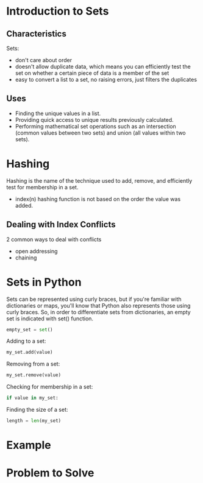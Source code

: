 
# Introduction to Sets
## Characteristics
Sets:
- don't care about order
- doesn't allow duplicate data, which means you can efficiently test the set on whether a certain piece of data is a member of the set
- easy to convert a list to a set, no raising errors, just filters the duplicates

## Uses
- Finding the unique values in a list.
- Providing quick access to unique results previously calculated. 
- Performing mathematical set operations such as an intersection (common values between two sets) and union (all values within two sets).

# Hashing

Hashing is the name of the technique used to add, remove, and efficiently test for membership in a set. 
- index(n) hashing function is not based on the order the value was added.

## Dealing with Index Conflicts

2 common ways to deal with conflicts
- open addressing
- chaining

# Sets in Python

Sets can be represented using curly braces, but if you're familiar with dictionaries or maps, you'll know that Python also represents those using curly braces. So, in order to differentiate sets from dictionaries, an empty set is indicated with set() function.

``` python
empty_set = set()
```

Adding to a set:
``` python
my_set.add(value)
```

Removing from a set:
``` python
my_set.remove(value)
```

Checking for membership in a set:
``` python
if value in my_set:
```

Finding the size of a set:
``` python
length = len(my_set)
```

# Example

# Problem to Solve

